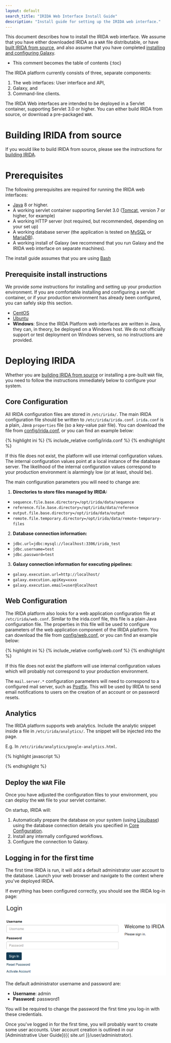 ```yaml
---
layout: default
search_title: "IRIDA Web Interface Install Guide"
description: "Install guide for setting up the IRIDA web interface."
---
```


This document describes how to install the IRIDA web interface. We assume that you have either downloaded IRIDA as a `WAR` file distributable, or have [built IRIDA from source](./building), and also assume that you have completed [installing and configuring Galaxy](../galaxy).

* This comment becomes the table of contents
{:toc}

The IRIDA platform currently consists of three, separate components:

1. The web interfaces: User interface and API,
2. Galaxy, and
3. Command-line clients.

The IRIDA Web interfaces are intended to be deployed in a Servlet container, supporting Servlet 3.0 or higher. You can either build IRIDA from source, or download a pre-packaged `WAR`.

Building IRIDA from source
==========================
If you would like to build IRIDA from source, please see the instructions for [building IRIDA](building/).

Prerequisites
=============

The following prerequisites are required for running the IRIDA web interfaces:

* [Java](http://www.oracle.com/technetwork/java/index.html) 8 or higher.
* A working servlet container supporting Servlet 3.0 ([Tomcat](https://tomcat.apache.org/), version 7 or higher, for example)
* A working HTTP server (not required, but recommended, depending on your set up)
* A working database server (the application is tested on [MySQL](https://www.mysql.com/) or [MariaDB](https://mariadb.org/)).
* A working install of Galaxy (we recommend that you run Galaxy and the IRIDA web interface on separate machines).

The install guide assumes that you are using [Bash](https://www.gnu.org/software/bash/manual/bashref.html)

Prerequisite install instructions
---------------------------------

We provide *some* instructions for installing and setting up your production environment. If you are comfortable installing and configuring a servlet container, or if your production environment has already been configured, you can safely skip this section.

* [CentOS](centos/)
* [Ubuntu](ubuntu/)
* **Windows**: Since the IRIDA Platform web interfaces are written in Java, they can, in theory, be deployed on a Windows host. We do not officially support or test deployment on Windows servers, so no instructions are provided.

Deploying IRIDA
===============
Whether you are [building IRIDA from source](./building) or installing a pre-built `WAR` file, you need to follow the instructions immediately below to configure your system.

Core Configuration
------------------
All IRIDA configuration files are stored in `/etc/irida/`. The main IRIDA configuration file should be written to `/etc/irida/irida.conf`. `irida.conf` is a plain, Java `properties` file (so a key-value pair file). You can download the file from [config/irida.conf](config/irida.conf), or you can find an example below:

{% highlight ini %}
{% include_relative config/irida.conf %}
{% endhighlight %}

If this file does not exist, the platform will use internal configuration values. The internal configuration values point at a local instance of the database server. The likelihood of the internal configuration values correspond to your production environment is alarmingly low (or at least, should be).

The main configuration parameters you will need to change are:

1. **Directories to store files managed by IRIDA:**
  * `sequence.file.base.directory=/opt/irida/data/sequence`
  * `reference.file.base.directory=/opt/irida/data/reference`
  * `output.file.base.directory=/opt/irida/data/output`
  * `remote.file.temporary.directory=/opt/irida/data/remote-temporary-files`
2. **Database connection information:**
  * `jdbc.url=jdbc:mysql://localhost:3306/irida_test`
  * `jdbc.username=test`
  * `jdbc.password=test`
3. **Galaxy connection information for executing pipelines:**
  * `galaxy.execution.url=http://localhost/`
  * `galaxy.execution.apiKey=xxxx`
  * `galaxy.execution.email=user@localhost`

Web Configuration
-----------------
The IRIDA platform also looks for a web application configuration file at `/etc/irida/web.conf`.  Similar to the irida.conf file, this file is a plain Java configuration file.  The properties in this file will be used to configure parameters of the web application component of the IRIDA platform.  You can download the file from [config/web.conf](config/web.conf), or you can find an example below:

{% highlight ini %}
{% include_relative config/web.conf %}
{% endhighlight %}
    
If this file does not exist the platform will use internal configuration values which will probably not correspond to your production environment.

The `mail.server.*` configuration parameters will need to correspond to a configured mail server, such as [Postfix][].  This will be used by IRIDA to send email notifications to users on the creation of an account or on password resets.

Analytics
---------
The IRIDA platform supports web analytics.  Include the analytic snippet inside a file in `/etc/irida/analytics/`.  The snippet will be injected into the page.

E.g. In `/etc/irida/analytics/google-analytics.html`.

{% highlight javascript %}
<script type="text/javascript">

  var _gaq = _gaq || [];
  _gaq.push(['_setAccount', 'UA-XXXXX-X']);
  _gaq.push(['_trackPageview']);

  (function() {
    var ga = document.createElement('script'); ga.type = 'text/javascript'; ga.async = true;
    ga.src = ('https:' == document.location.protocol ? 'https://ssl' : 'http://www') + '.google-analytics.com/ga.js';
    var s = document.getElementsByTagName('script')[0]; s.parentNode.insertBefore(ga, s);
  })();

</script>
{% endhighlight %}

Deploy the `WAR` File
---------------------
Once you have adjusted the configuration files to your environment, you can deploy the `WAR` file to your servlet container.

On startup, IRIDA will:

1. Automatically prepare the database on your system (using [Liquibase](http://liquibase.org)) using the database connection details you specified in [Core Configuration](#core-configuration).
2. Install any internally configured workflows.
3. Configure the connection to Galaxy.

Logging in for the first time
-----------------------------

The first time IRIDA is run, it will add a default administrator user account to the database. Launch your web browser and navigate to the context where you've deployed IRIDA.

If everything has been configured correctly, you should see the IRIDA log-in page:

![IRIDA Log in page](irida-login.png)

The default administrator username and password are:

* **Username**: admin
* **Password**: password1

You will be required to change the password the first time you log-in with these credentials.

Once you've logged in for the first time, you will probably want to create some user accounts. User account creation is outlined in our [Administrative User Guide]({{ site.url }}/user/administrator).

[Postfix]: http://www.postfix.org/
